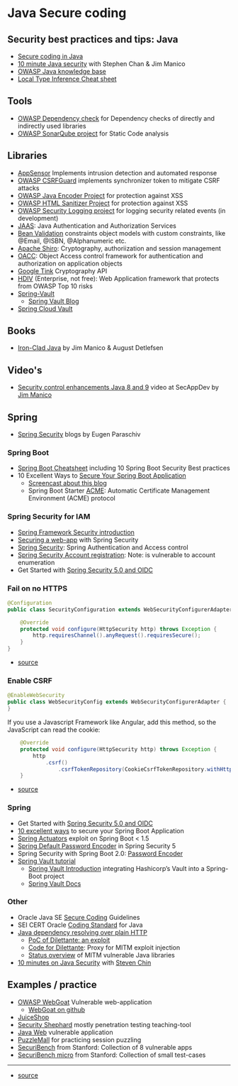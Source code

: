 # Java Secure coding


## Security best practices and tips: Java
* [Secure coding in Java](https://blog.acolyer.org/2018/06/27/secure-coding-practices-in-java-challenges-and-vulnerabilities/)
* [10 minute Java security](https://www.youtube.com/watch?v=_ANdXIuhbzQ) with Stephen Chan & Jim Manico
* [OWASP Java knowledge base](https://www.owasp.org/index.php/Category:Java)
* [Local Type Inference Cheat sheet](https://snyk.io/blog/local-type-inference-java-cheat-sheet/)

## Tools
* [OWASP Dependency check](https://www.owasp.org/index.php/OWASP_Dependency_Check) for Dependency checks of directly and indirectly used libraries
* [OWASP SonarQube project](https://www.owasp.org/index.php/OWASP_SonarQube_Project) for Static Code analysis

## Libraries
* [AppSensor](http://appsensor.org) Implements intrusion detection and automated response
* [OWASP CSRFGuard](https://www.owasp.org/index.php/Category:OWASP_CSRFGuard_Project) implements synchronizer token to mitigate CSRF attacks
* [OWASP Java Encoder Project](https://www.owasp.org/index.php/OWASP_Java_Encoder_Project) for protection against XSS
* [OWASP HTML Sanitizer Project](https://www.owasp.org/index.php/OWASP_Java_HTML_Sanitizer_Project) for protection against XSS
* [OWASP Security Logging project](https://www.owasp.org/index.php/OWASP_Security_Logging_Project) for logging security related events (in development)
* [JAAS](https://docs.oracle.com/javase/8/docs/technotes/guides/security/jaas/JAASRefGuide.html): Java Authentication and Authorization Services
* [Bean Validation](https://beanvalidation.org/) constraints object models with custom constraints, like @Email, @ISBN, @Alphanumeric etc.
* [Apache Shiro](https://shiro.apache.org/): Cryptography, authoriization and session management
* [OACC](http://oaccframework.org/): Object Access control framework for authentication and authorization on application objects
* [Google Tink](https://github.com/google/tink) Cryptography API
* [HDIV](https://hdivsecurity.com/docs) (Enterprise, not free): Web Application framework that protects from OWASP Top 10 risks
* [Spring-Vault](https://docs.spring.io/spring-vault/docs/current/reference/html/index.html)
  * [Spring Vault Blog](https://www.baeldung.com/spring-vault)
* [Spring Cloud Vault](https://www.baeldung.com/spring-cloud-vault)

## Books
* [Iron-Clad Java](https://www.amazon.de/Iron-Clad-Java-Building-Secure-Applications/dp/0071835881) by Jim Manico & August Detlefsen

## Video's
* [Security control enhancements Java 8 and 9](https://www.youtube.com/watch?v=IeDmyBXhcGo) video at SecAppDev by [Jim Manico](https://twitter.com/manicode)

## Spring
* [Spring Security](https://www.baeldung.com/security-spring) blogs by Eugen Paraschiv

### Spring Boot
* [Spring Boot Cheatsheet](https://snyk.io/blog/spring-boot-security-best-practices/) including 10 Spring Boot Security Best practices
* 10 Excellent Ways to [Secure Your Spring Boot Application](https://developer.okta.com/blog/2018/07/30/10-ways-to-secure-spring-boot)
  * [Screencast about this blog](https://www.youtube.com/watch?v=KsG7AZqXL9M)
  * Spring Boot Starter [ACME](https://github.com/creactiviti/spring-boot-starter-acme): Automatic Certificate Management Environment (ACME) protocol

### Spring Security for IAM
* [Spring Framework Security introduction](https://www.youtube.com/watch?v=Q3yStECBuAg)
* [Securing a web-app](https://spring.io/guides/gs/securing-web/) with Spring Security
* [Spring Security](https://docs.spring.io/spring-security/site/docs/current/reference/htmlsingle/): Spring Authentication and Access control
* [Spring Security Account registration](https://www.baeldung.com/registration-with-spring-mvc-and-spring-security): Note: is vulnerable to account enumeration
* Get Started with [Spring Security 5.0 and OIDC](https://developer.okta.com/blog/2017/12/18/spring-security-5-oidc)

### Fail on no HTTPS

```java
@Configuration
public class SecurityConfiguration extends WebSecurityConfigurerAdapter {

    @Override
    protected void configure(HttpSecurity http) throws Exception {
        http.requiresChannel().anyRequest().requiresSecure();
    }
}
```

* [source](https://developer.okta.com/blog/2018/07/30/10-ways-to-secure-spring-boot)

### Enable CSRF


```java
@EnableWebSecurity
public class WebSecurityConfig extends WebSecurityConfigurerAdapter {
}
```

If you use a Javascript Framework like Angular, add this method, so the JavaScript can read the cookie:

```java
    @Override
    protected void configure(HttpSecurity http) throws Exception {
        http
            .csrf()
                .csrfTokenRepository(CookieCsrfTokenRepository.withHttpOnlyFalse());
    }

```

* [source](https://developer.okta.com/blog/2018/07/30/10-ways-to-secure-spring-boot)

### Spring
* Get Started with [Spring Security 5.0 and OIDC](https://developer.okta.com/blog/2017/12/18/spring-security-5-oidc)
* [10 excellent ways](https://www.youtube.com/watch?v=KsG7AZqXL9M) to secure your Spring Boot Application
* [Spring Actuators](https://www.veracode.com/blog/research/exploiting-spring-boot-actuators) exploit on Spring Boot < 1.5
* [Spring Default Password Encoder](https://www.baeldung.com/spring-security-5-default-password-encoder) in Spring Security 5
* Spring Security with Spring Boot 2.0: [Password Encoder](https://dzone.com/articles/spring-security-with-spring-boot-20-password-encod)
* [Spring Vault tutorial](https://www.baeldung.com/spring-vault)
  * [Spring Vault Introduction](https://www.baeldung.com/spring-cloud-vault) integrating Hashicorp’s Vault into a Spring-Boot project
  * [Spring Vault Docs](https://docs.spring.io/spring-vault/docs/current/reference/html/index.html)

### Other
* Oracle Java SE [Secure Coding](https://www.oracle.com/technetwork/java/seccodeguide-139067.html) Guidelines
* SEI CERT Oracle [Coding Standard](https://wiki.sei.cmu.edu/confluence/display/java/SEI+CERT+Oracle+Coding+Standard+for+Java) for Java
* [Java dependency resolving over plain HTTP](https://medium.com/bugbountywriteup/want-to-take-over-the-java-ecosystem-all-you-need-is-a-mitm-1fc329d898fb)
  * [PoC of Dilettante: an exploit](https://max.computer/blog/how-to-take-over-the-computer-of-any-java-or-clojure-or-scala-developer/)
  * [Code for Dilettante](https://github.com/mveytsman/dilettante): Proxy for MITM exploit injection
  * [Status overview](https://docs.google.com/spreadsheets/d/1zemxj8QdIp0saqvwJx6Po1KnyEmJXl2KC_0j0SLd_2E/edit#gid=0) of MITM vulnerable Java libraries
* [10 minutes on Java Security](http://www.youtube.com/watch?v=_ANdXIuhbzQ) with [Steven Chin](https://twitter.com/steveonjava)

## Examples / practice
* [OWASP WebGoat](https://www.owasp.org/index.php/Category:OWASP_WebGoat_Project) Vulnerable web-application
  * [WebGoat on github](https://github.com/WebGoat/WebGoat) 
* [JuiceShop](https://www.owasp.org/index.php/OWASP_Juice_Shop_Project)
* [Security Shephard](https://www.owasp.org/index.php/OWASP_Security_Shepherd) mostly penetration testing teaching-tool
* [Java Web](https://github.com/CSPF-Founder/JavaVulnerableLab) vulnerable application
* [PuzzleMall](https://code.google.com/archive/p/puzzlemall/) for practicing session puzzling
* [SecuriBench](https://suif.stanford.edu/~livshits/securibench/intro.html) from Stanford: Collection of 8 vulnerable apps
* [SecuriBench micro](https://suif.stanford.edu/~livshits/work/securibench-micro/) from Stanford: Collection of small test-cases

------------
* [source](https://dzone.com/articles/java-application-security-frameworks)